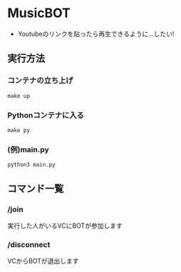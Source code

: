 # MusicBOT
 - Youtubeのリンクを貼ったら再生できるように...したい!
## 実行方法
### コンテナの立ち上げ

```shell
make up
```
### Pythonコンテナに入る
```shell
make py
```
### (例)main.py
```shell
python3 main.py
```

## コマンド一覧
### /join
実行した人がいるVCにBOTが参加します
### /disconnect
VCからBOTが退出します